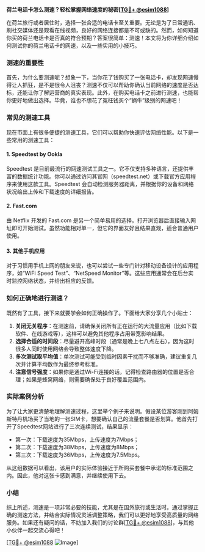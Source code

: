 **荷兰电话卡怎么测速？轻松掌握网络速度的秘密[[TG💪+ @esim1088](https://t.me/s/esim1088)]**

在荷兰旅行或者居住时，选择一张合适的电话卡至关重要。无论是为了日常通讯、刷社交媒体还是观看在线视频，良好的网络连接都是不可或缺的。然而，如何知道你买的荷兰电话卡是否真的符合预期？答案很简单：测速！本文将为你详细介绍如何测试你的荷兰电话卡的网速，以及一些实用的小技巧。

### 测速的重要性

首先，为什么要测速呢？想象一下，当你花了钱购买了一张电话卡，却发现网速慢得让人抓狂，是不是很令人沮丧？测速不仅可以帮助你确认当前网络的速度是否达标，还能让你了解运营商的真实表现。此外，在购买电话卡之前进行测速，也能帮你更好地做出选择。毕竟，谁也不想花了冤枉钱买个“蜗牛”级别的网速吧！

### 常见的测速工具

现在市面上有很多便捷的测速工具，它们可以帮助你快速评估网络性能。以下是一些常用的测速工具：

#### 1. Speedtest by Ookla
Speedtest 是目前最流行的网速测试工具之一。它不仅支持多种语言，还提供丰富的数据统计功能。你可以通过访问其官网（speedtest.net）或下载官方应用程序来使用这款工具。Speedtest 会自动检测服务器距离，并根据你的设备和网络状况给出上传和下载速度的详细报告。

#### 2. Fast.com
由 Netflix 开发的 Fast.com 是另一个简单易用的选择。打开浏览器后直接输入网址即可开始测试。虽然功能相对单一，但它的界面友好且结果直观，适合普通用户使用。

#### 3. 其他手机应用
对于习惯用手机上网的朋友来说，也可以尝试一些专门针对移动设备设计的应用程序，如“WiFi Speed Test”、“NetSpeed Monitor”等。这些应用通常会在后台实时监控网络状态，并给出相应的反馈。

### 如何正确地进行测速？

既然有了工具，接下来就要学会如何正确操作了。下面给大家分享几个小贴士：

1. **关闭无关程序**：在测速前，请确保关闭所有正在运行的大流量应用（比如下载软件、在线游戏等），这样可以避免其他程序占用带宽影响结果。
2. **选择合适的时间段**：尽量避开高峰时段（通常是晚上七八点左右），因为这时很多人同时使用网络会导致整体速度下降。
3. **多次测试取平均值**：单次测试可能受到临时因素干扰而不够准确，建议重复几次并计算平均数作为最终参考标准。
4. **注意信号强度**：如果你是通过Wi-Fi连接的话，记得检查路由器的位置是否合理；如果是蜂窝网络，则需要确保处于良好覆盖范围内。

### 实际案例分析

为了让大家更清楚地理解测速过程，这里举个例子来说明。假设某位游客刚到阿姆斯特丹机场买了当地的一张SIM卡，想要确认自己的流量套餐是否划算。他首先打开了Speedtest网站进行了三次连续测试，结果显示：
- 第一次：下载速度为35Mbps，上传速度为7Mbps；
- 第二次：下载速度为38Mbps，上传速度为8Mbps；
- 第三次：下载速度为36Mbps，上传速度为7.5Mbps。

从这组数据可以看出，该用户的实际体验接近于所购买套餐中承诺的标准范围之内。因此，他对这张卡感到满意，并继续使用下去。

### 小结

综上所述，测速是一项非常必要的技能，尤其是在国外旅行或生活时。通过掌握正确的测速方法，并结合实际情况灵活调整策略，我们可以更好地享受高质量的网络服务。如果还有疑问的话，不妨加入我们的讨论群[[TG💪+ @esim1088](https://t.me/s/esim1088)]，与其他小伙伴一起交流心得吧！

[[TG💪+ @esim1088](https://t.me/s/esim1088) ![Image](https://i.postimg.cc/4NQfJmqS/Snipaste-2025-05-13-00-14-12.png)]